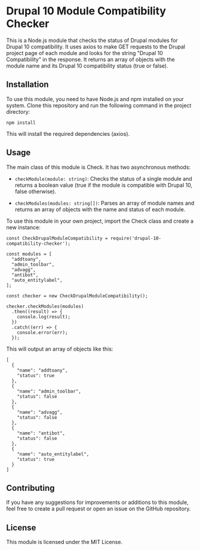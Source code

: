 # Drupal 10 Module Compatibility Checker

This is a Node.js module that checks the status of Drupal modules for Drupal 10 compatibility. It uses axios to make GET requests to the Drupal project page of each module and looks for the string "Drupal 10 Compatibility" in the response. It returns an array of objects with the module name and its Drupal 10 compatibility status (true or false).

## Installation
To use this module, you need to have Node.js and npm installed on your system. Clone this repository and run the following command in the project directory:

```
npm install
```

This will install the required dependencies (axios).

## Usage
The main class of this module is Check. It has two asynchronous methods:

- `checkModule(module: string)`: Checks the status of a single module and returns a boolean value (true if the module is compatible with Drupal 10, false otherwise).

- `checkModules(modules: string[])`: Parses an array of module names and returns an array of objects with the name and status of each module.

To use this module in your own project, import the Check class and create a new instance:

```
const CheckDrupalModuleCompatibility = require('drupal-10-compatibility-checker');

const modules = [
  "addtoany",
  "admin_toolbar",
  "advagg",
  "antibot",
  "auto_entitylabel",
];

const checker = new CheckDrupalModuleCompatibility();

checker.checkModules(modules)
  .then((result) => {
    console.log(result);
  })
  .catch((err) => {
    console.error(err);
  });
```

This will output an array of objects like this:

```
[
  {
    "name": "addtoany",
    "status": true
  },
  {
    "name": "admin_toolbar",
    "status": false
  },
  {
    "name": "advagg",
    "status": false
  },
  {
    "name": "antibot",
    "status": false
  },
  {
    "name": "auto_entitylabel",
    "status": true
  }
]
```

## Contributing
If you have any suggestions for improvements or additions to this module, feel free to create a pull request or open an issue on the GitHub repository.

## License
This module is licensed under the MIT License.